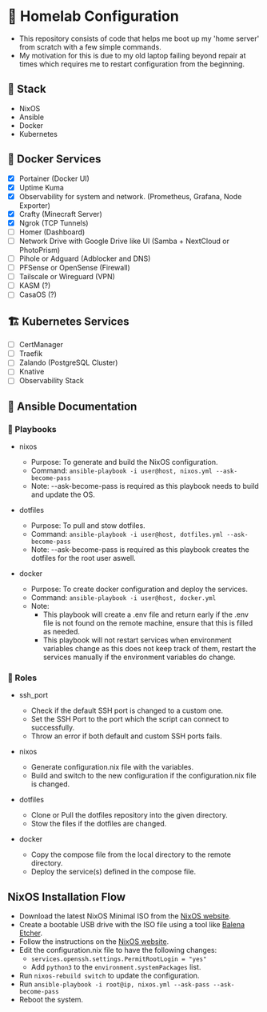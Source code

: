 # 🧪 Homelab Configuration

- This repository consists of code that helps me boot up my 'home server' from scratch with a few simple commands.
- My motivation for this is due to my old laptop failing beyond repair at times which requires me to restart configuration from the beginning.

## 🔧 Stack

- NixOS
- Ansible
- Docker
- Kubernetes

## 🐋 Docker Services

- [x] Portainer (Docker UI)
- [x] Uptime Kuma
- [x] Observability for system and network. (Prometheus, Grafana, Node Exporter)
- [x] Crafty (Minecraft Server)
- [x] Ngrok (TCP Tunnels)
- [ ] Homer (Dashboard)
- [ ] Network Drive with Google Drive like UI (Samba + NextCloud or PhotoPrism)
- [ ] Pihole or Adguard (Adblocker and DNS)
- [ ] PFSense or OpenSense (Firewall)
- [ ] Tailscale or Wireguard (VPN)
- [ ] KASM (?)
- [ ] CasaOS (?)

## 🏗️ Kubernetes Services

- [ ] CertManager
- [ ] Traefik
- [ ] Zalando (PostgreSQL Cluster)
- [ ] Knative
- [ ] Observability Stack

## 📂 Ansible Documentation

### 📖 Playbooks

- nixos

  - Purpose: To generate and build the NixOS configuration.
  - Command: `ansible-playbook -i user@host, nixos.yml --ask-become-pass`
  - Note: --ask-become-pass is required as this playbook needs to build and update the OS.

- dotfiles

  - Purpose: To pull and stow dotfiles.
  - Command: `ansible-playbook -i user@host, dotfiles.yml --ask-become-pass`
  - Note: --ask-become-pass is required as this playbook creates the dotfiles for the root user aswell.

- docker

  - Purpose: To create docker configuration and deploy the services.
  - Command: `ansible-playbook -i user@host, docker.yml`
  - Note:
    - This playbook will create a .env file and return early if the .env file is not found on the remote machine, ensure that this is filled as needed.
    - This playbook will not restart services when environment variables change as this does not keep track of them, restart the services manually if the environment variables do change.

### 👷 Roles

- ssh_port

  - Check if the default SSH port is changed to a custom one.
  - Set the SSH Port to the port which the script can connect to successfully.
  - Throw an error if both default and custom SSH ports fails.

- nixos

  - Generate configuration.nix file with the variables.
  - Build and switch to the new configuration if the configuration.nix file is changed.

- dotfiles

  - Clone or Pull the dotfiles repository into the given directory.
  - Stow the files if the dotfiles are changed.

- docker

  - Copy the compose file from the local directory to the remote directory.
  - Deploy the service(s) defined in the compose file.

## NixOS Installation Flow

- Download the latest NixOS Minimal ISO from the [NixOS website](https://nixos.org/download/).
- Create a bootable USB drive with the ISO file using a tool like [Balena Etcher](https://etcher.balena.io/).
- Follow the instructions on the [NixOS website](https://nixos.org/manual/nixos/stable/#sec-installation).
- Edit the configuration.nix file to have the following changes:
    - `services.openssh.settings.PermitRootLogin = "yes"`
    - Add `python3` to the `environment.systemPackages` list.
- Run `nixos-rebuild switch` to update the configuration.
- Run `ansible-playbook -i root@ip, nixos.yml --ask-pass --ask-become-pass`
- Reboot the system.
